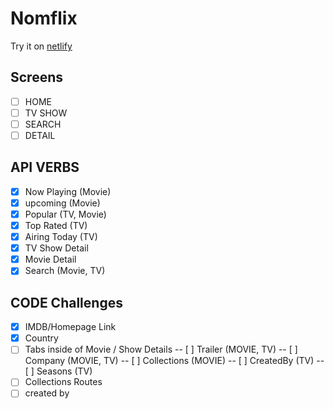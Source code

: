 # Nomflix

Try it on [netlify](https://festive-bardeen-71a2e6.netlify.com/)

## Screens

- [ ] HOME
- [ ] TV SHOW
- [ ] SEARCH
- [ ] DETAIL

## API VERBS

- [x] Now Playing (Movie)
- [x] upcoming (Movie)
- [x] Popular (TV, Movie)
- [x] Top Rated (TV)
- [x] Airing Today (TV)
- [x] TV Show Detail
- [x] Movie Detail
- [x] Search (Movie, TV)

## CODE Challenges

- [x] IMDB/Homepage Link
- [x] Country
- [ ] Tabs inside of Movie / Show Details
      -- [ ] Trailer (MOVIE, TV)
      -- [ ] Company (MOVIE, TV)
      -- [ ] Collections (MOVIE)
      -- [ ] CreatedBy (TV)
      -- [ ] Seasons (TV)
- [ ] Collections Routes
- [ ] created by
